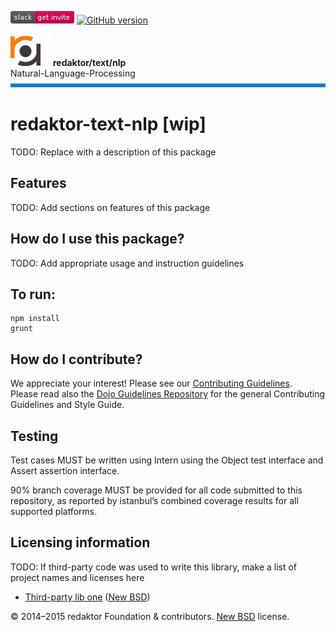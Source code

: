 [![slack](https://raw.githubusercontent.com/redaktor/style/master/assets/readme/shields/slackInvite.png)](https://redaktor-slackin.herokuapp.com)
[![GitHub version](https://badge.fury.io/gh/redaktor%2Fnlp.svg)](http://badge.fury.io/gh/redaktor%2Fnlp)
<br><br>
[![logo](https://raw.githubusercontent.com/redaktor/style/master/assets/readme/logo.png)](#)
**redaktor/text/nlp**<br>
Natural-Language-Processing<br>
[![-](https://raw.githubusercontent.com/redaktor/style/master/assets/readme/lineBlue.png)](#)<br>

# redaktor-text-nlp [wip]

TODO: Replace with a description of this package

## Features

TODO: Add sections on features of this package

## How do I use this package?

TODO: Add appropriate usage and instruction guidelines
## To run:
```
npm install
grunt
```

## How do I contribute?

We appreciate your interest!
Please see our [Contributing Guidelines](./contributing.md#readme).<br>
Please read also the [Dojo Guidelines Repository](https://github.com/dojo/guidelines#readme) for the
general Contributing Guidelines and Style Guide.

## Testing

Test cases MUST be written using Intern using the Object test interface and Assert assertion interface.

90% branch coverage MUST be provided for all code submitted to this repository, as reported by istanbul’s combined coverage results for all supported platforms.

## Licensing information

TODO: If third-party code was used to write this library, make a list of project names and licenses here

* [Third-party lib one](https//github.com/foo/bar) ([New BSD](http://opensource.org/licenses/BSD-3-Clause))

© 2014–2015 redaktor Foundation & contributors. [New BSD](http://opensource.org/licenses/BSD-3-Clause) license.
